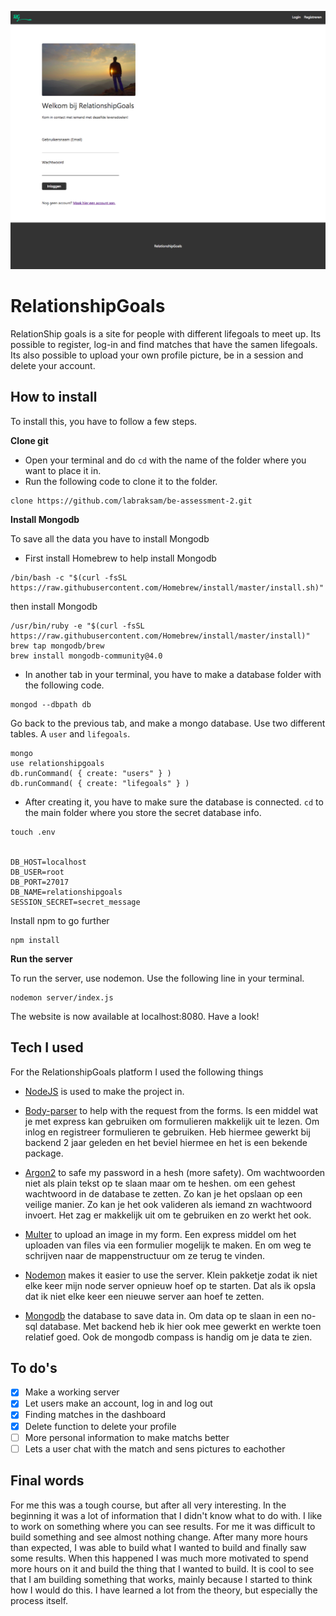 ![alt text](https://github.com/labraksam/assessment-2.md/blob/master/screenshot.png "RelationshipGoals")


# RelationshipGoals
RelationShip goals is a site for people with different lifegoals to meet up. Its possible to register, log-in and find matches that have the samen lifegoals. Its also possible to upload your own profile picture, be in a session and delete your account.

## How to install
To install this, you have to follow a few steps.

**Clone git**

* Open your terminal and do ```cd``` with the name of the folder where you want to place it in.
* Run the following code to clone it to the folder.

```
clone https://github.com/labraksam/be-assessment-2.git
```

**Install Mongodb**

To save all the data you have to install Mongodb

* First install Homebrew to help install Mongodb

```
/bin/bash -c "$(curl -fsSL https://raw.githubusercontent.com/Homebrew/install/master/install.sh)"
```

then install Mongodb

```
/usr/bin/ruby -e "$(curl -fsSL https://raw.githubusercontent.com/Homebrew/install/master/install)"
brew tap mongodb/brew
brew install mongodb-community@4.0
```

* In another tab in your terminal, you have to make a database folder with the following code.

```
mongod --dbpath db
```

Go back to the previous tab, and make a mongo database. Use two different tables. A ```user``` and ```lifegoals```.
```
mongo
use relationshipgoals
db.runCommand( { create: "users" } )
db.runCommand( { create: "lifegoals" } )
```

* After creating it, you have to make sure the database is connected. ```cd``` to the main folder where you store the secret database info.
```
touch .env


DB_HOST=localhost
DB_USER=root
DB_PORT=27017
DB_NAME=relationshipgoals
SESSION_SECRET=secret_message
```

Install npm to go further

```
npm install
```

**Run the server**

To run the server, use nodemon. Use the following line in your terminal.
```
nodemon server/index.js
```
The website is now available at localhost:8080. Have a look!

## Tech I used
For the RelationshipGoals platform I used the following things

* [NodeJS](https://nodejs.org/en/) is used to make the project in. 

* [Body-parser](https://www.npmjs.com/package/body-parser) to help with the request from the forms. Is een middel wat je met express kan gebruiken om formulieren makkelijk uit te lezen. Om inlog en registreer formulieren te gebruiken. Heb hiermee gewerkt bij backend 2 jaar geleden en het beviel hiermee en het is een bekende package. 

* [Argon2](https://www.npmjs.com/package/argon2) to safe my password in a hesh (more safety). Om wachtwoorden niet als plain tekst op te slaan maar om te heshen. om een gehest wachtwoord in de database te zetten. Zo kan je het opslaan op een veilige manier. Zo kan je het ook valideren als iemand zn wachtwoord invoert. Het zag er makkelijk uit om te gebruiken en zo werkt het ook. 

* [Multer](https://www.npmjs.com/package/multer) to upload an image in my form. Een express middel om het uploaden van files via een formulier mogelijk te maken. En om weg te schrijven naar de mappenstructuur om ze terug te vinden. 

* [Nodemon](https://github.com/remy/nodemon) makes it easier to use the server. Klein pakketje zodat ik niet elke keer mijn node server opnieuw hoef op te starten. Dat als ik opsla dat ik niet elke keer een nieuwe server aan hoef te zetten. 

* [Mongodb](https://www.mongodb.com/) the database to save data in. Om data op te slaan in een no-sql database. Met backend heb ik hier ook mee gewerkt en werkte toen relatief goed. Ook de mongodb compass is handig om je data te zien. 

## To do's
- [x] Make a working server
- [x] Let users make an account, log in and log out
- [x] Finding matches in the dashboard
- [x] Delete function to delete your profile
- [ ] More personal information to make matchs better
- [ ] Lets a user chat with the match and sens pictures to eachother

## Final words
For me this was a tough course, but after all very interesting. In the beginning it was a lot of information that I didn't know what to do with. I like to work on something where you can see results. For me it was difficult to build something and see almost nothing change. After many more hours than expected, I was able to build what I wanted to build and finally saw some results. When this happened I was much more motivated to spend more hours on it and build the thing that I wanted to build. It is cool to see that I am building something that works, mainly because I started to think how I would do this. I have learned a lot from the theory, but especially the process itself.
